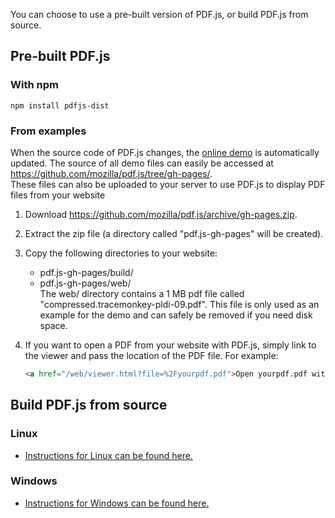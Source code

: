 You can choose to use a pre-built version of PDF.js, or build PDF.js from source.

## Pre-built PDF.js
### With npm

    npm install pdfjs-dist

### From examples
When the source code of PDF.js changes, the [online demo](http://mozilla.github.io/pdf.js/web/viewer.html) is automatically updated. The source of all demo files can easily be accessed at https://github.com/mozilla/pdf.js/tree/gh-pages/.  
These files can also be uploaded to your server to use PDF.js to display PDF files from your website

1. Download https://github.com/mozilla/pdf.js/archive/gh-pages.zip.
2. Extract the zip file (a directory called "pdf.js-gh-pages" will be created).
3. Copy the following directories to your website:
   * pdf.js-gh-pages/build/
   * pdf.js-gh-pages/web/  
   The web/ directory contains a 1 MB pdf file called "compressed.tracemonkey-pldi-09.pdf". This file is only used as an example for the demo and can safely be removed if you need disk space.
4. If you want to open a PDF from your website with PDF.js, simply link to the viewer and pass the location of the PDF file. For example:

    ```html
    <a href="/web/viewer.html?file=%2Fyourpdf.pdf">Open yourpdf.pdf with PDF.js</a>
    ```

## Build PDF.js from source
### Linux
* [Instructions for Linux can be found here.](Setup-PDF.js-in-a-website-(Linux))

### Windows
* [Instructions for Windows can be found here.](Setup-PDF.js-in-a-website-(Windows))